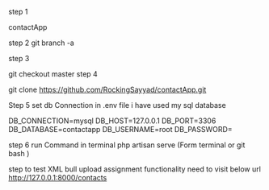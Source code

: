 step 1 

contactApp

step 2 
git branch -a

step 3 

git checkout master
step 4

git clone https://github.com/RockingSayyad/contactApp.git

Step 5 set db Connection in .env file i have used my sql database 

DB_CONNECTION=mysql
DB_HOST=127.0.0.1
DB_PORT=3306
DB_DATABASE=contactapp
DB_USERNAME=root
DB_PASSWORD=

step 6 
 run Command in terminal php artisan serve (Form terminal or git bash )

 step to test XML bull upload assignment functionality need to visit 
 below url http://127.0.0.1:8000/contacts
